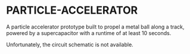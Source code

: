 # PARTICLE-ACCELERATOR

A particle accelerator prototype built to propel a metal ball along a track, powered by a supercapacitor with a runtime of at least 10 seconds.

Unfortunately, the circuit schematic is not available.

